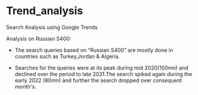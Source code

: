 # Trend_analysis

Search Analysis using Google Trends

 Analysis on Russian S400:

- The search queries based on “Russian S400” are mostly done in countries such as Turkey,Jordan & Algeria.

- Searches for the queries were at its peak during mid 2020(100mn) and declined over the period to late 2021.The search spiked again during the early 2022 (80mn) and further the search dropped over consequent month's.
